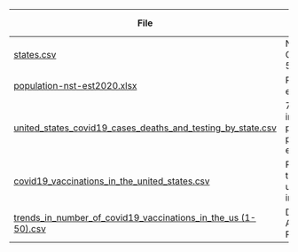 |File|Purpose|Date Accessed|
|----|-------|-------------|
|[states.csv](https://worldpopulationreview.com/states/state-abbreviations)|Names and Codes for all 50 US States|09-06-2021|
|[population-nst-est2020.xlsx](https://www.census.gov/programs-surveys/popest/technical-documentation/research/evaluation-estimates/2020-evaluation-estimates/2010s-state-total.html)|Population of each state|09-06-2021|
|[united_states_covid19_cases_deaths_and_testing_by_state.csv](https://covid.cdc.gov/covid-data-tracker/#cases_casesper100klast7days)|7-day infection rates per 100k people in each state|09-06-2021|
|[covid19_vaccinations_in_the_united_states.csv](https://covid.cdc.gov/covid-data-tracker/#vaccinations_vacc-people-onedose-percent-pop12)|Population that is unvaccinated in each state|09-06-2021|
|[trends_in_number_of_covid19_vaccinations_in_the_us (1-50).csv](https://covid.cdc.gov/covid-data-tracker/#vaccination-trends)|Daily Vaccine Administration Rates|09-06-2021|




